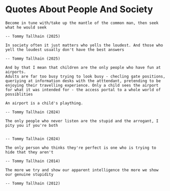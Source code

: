 # Quotes About People And Society









```{epigraph}
Become in tune with/take up the mantle of the common man, then seek what he would seek

-- Tommy Tallhain (2025)
```




```{epigraph}
In society often it just matters who yells the loudest. And those who yell the loudest usually don't have the best answers 

-- Tommy Tallhain (2025)
```




```{margin} Aside
And by that I mean that children are the only people who have fun at airports. 
Adults are far too busy trying to look busy - checling gate positions, queriying at information desks with the atttendant, pretending to be enjoying their travelling experience. Only a child sees the airport for what it was intended for - the access portal to a whole world of possiblities
```
```{epigraph}
An airport is a child's plaything.

-- Tommy Tallhain (2024)
```






```{epigraph}
The only people who never listen are the stupid and the arrogant, I pity you if you're both


-- Tommy Tallhain (2024)
```





```{epigraph}
The only person who thinks they're perfect is one who is trying to hide that they aren't

-- Tommy Tallhain (2014)
```





```{epigraph}
The more we try and show our apparent intelligence the more we show our genuine stupidity

-- Tommy Tallhain (2012)
```